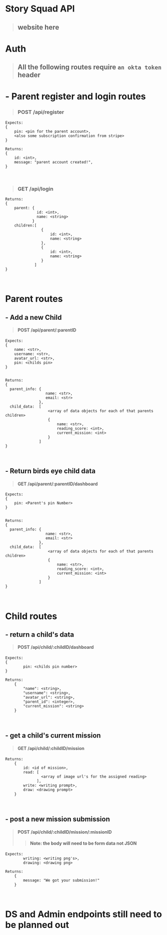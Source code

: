 # Story Squad API

> ## website here 

# Auth

> ## All the following routes require **`an okta token`** header



# - Parent register and login routes
>
> ### POST /api/register

```
Expects:
{
    pin: <pin for the parent account>,
    <also some subscription confirmation from stripe>
}
```

```
Returns:
{
    id: <int>,
    message: "parent account created!",
}
```

<br />

> ### GET /api/login

```
Returns:
{
    parent: {
              id: <int>,
              name: <string>
            }
    children:[
                {
                    id: <int>,
                    name: <string>
                },
                {
                    id: <int>,
                    name: <string>
                }
             ]
}
```

<br />

# Parent routes

## - Add a new Child

> #### POST /api/parent/:parentID

```
Expects:
{
    name: <str>,
    username: <str>,
    avatar_url: <str>,
    pin: <childs pin>
}
```

```

Returns:
{
  parent_info: {
                  name: <str>,
                  email: <str>
               },
  child_data:  [
                   <array of data objects for each of that parents children>
                   {
                       name: <str>,
                       reading_score: <int>,
                       current_mission: <int>
                   }
               ]
}
```

<br />

## - Return birds eye child data

> #### GET /api/parent/:parentID/dashboard

```
Expects:
{
    pin: <Parent's pin Number>
}
```

```

Returns:
{
  parent_info: {
                  name: <str>,
                  email: <str>
               },
  child_data:  [
                   <array of data objects for each of that parents children>
                   {
                       name: <str>,
                       reading_score: <int>,
                       current_mission: <int>
                   }
               ]
}

```

<br />

# Child routes

## - return a child's data

> #### POST /api/child/:childID/dashboard

```
Expects:
{
        pin: <childs pin number>
}
```

```
Returns:
    {
        "name": <string>,
        "username": <string>,
        "avatar_url": <string>,
        "parent_id": <integer>,
        "current_mission": <string>
    }
```

<br />

## - get a child's current mission

> #### GET /api/child/:childID/mission

```
Returns:
    {
        id: <id of mission>,
        read: [
                <array of image url's for the assigned reading>
              ],
        write: <writing prompt>,
        draw: <drawing prompt>
    }
```

<br />

## - post a new mission submission

> #### POST /api/child/:childID/mission/:missionID
> > #### Note: the body will need to be form data not JSON

```
Expects:
        writing: <writing png's>,
        drawing: <drawing png>

```

```
Returns:
    {
        message: "We got your submission!"
    }
```

<br />

# DS and Admin endpoints still need to be planned out



